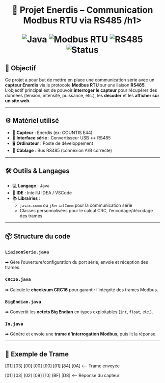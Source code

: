 <h1 align="center">🔌 Projet Enerdis – Communication Modbus RTU via RS485 /h1>


![Java](https://img.shields.io/badge/Java-%23181717.svg?style=for-the-badge&logo=java&logoColor=white)
![Modbus RTU](https://img.shields.io/badge/Modbus%20RTU-Protocol-blue?style=for-the-badge)
![RS485](https://img.shields.io/badge/RS485-Serial-green?style=for-the-badge)
![Status](https://img.shields.io/badge/Status-En%20cours-yellow?style=for-the-badge)


## 🎯 Objectif

Ce projet a pour but de mettre en place une communication série avec un **capteur Enerdis** via le protocole **Modbus RTU** sur une liaison **RS485**.  
L’objectif principal est de pouvoir **interroger le capteur** pour récupérer des données (tension, intensité, puissance, etc.), les **décoder** et les **afficher sur un site web**.

---

## ⚙️ Matériel utilisé

- 🧭 **Capteur** : Enerdis (ex: COUNTIS E44)
- 🔌 **Interface série** : Convertisseur USB ↔ RS485
- 🖥️ **Ordinateur** : Poste de développement
- 🔧 **Câblage** : Bus RS485 (connexion A/B correcte)

---

## 🛠️ Outils & Langages

- 💻 **Langage** : Java  
- 🧠 **IDE** : IntelliJ IDEA / VSCode  
- 📚 **Librairies** :
  - `javax.comm` ou `jSerialComm` pour la communication série
  - Classes personnalisées pour le calcul CRC, l’encodage/décodage des trames

---

## 📦 Structure du code

### `LiaisonSerie.java`
➡ Gère l’ouverture/configuration du port série, envoie et réception des trames.

### `CRC16.java`
➡ Calcule le **checksum CRC16** pour garantir l’intégrité des trames Modbus.

### `BigEndian.java`
➡ Convertit les **octets Big Endian** en types exploitables (`int`, `float`, etc.).

### `In.java`
➡ Génère et envoie une **trame d’interrogation Modbus**, puis lit la réponse.

---

## 🔁 Exemple de Trame

[01] [03] [00] [00] [00] [01] [84] [0A]   <-- Trame envoyée

[01] [03] [02] [09] [10] [BF] [D8]  <-- Réponse du capteur
